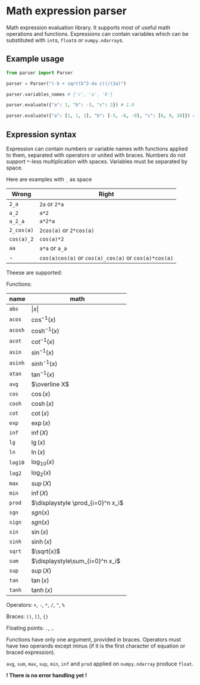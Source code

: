 # Math expression parser

Math expression evaluation library. It supports most of useful math operations and functions. Expressions can contain variables which can be substituted with `int`s, `float`s or `numpy.ndarray`s.

## Example usage

```python
from parser import Parser

parser = Parser("(-b + sqrt(b^2-4a c))/(2a)")

parser.variables_names # {'c', 'a', 'b'}

parser.evaluate({"a": 1, "b": -3, "c": 2}) # 1.0

parser.evaluate({"a": [1, 1, 1], "b": [-5, -6, -9], "c": [6, 9, 20]}) # [2. 3. 4.]
```
## Expression syntax

Expression can contain numbers or variable names with functions applied to them, separated with operators or united with braces. Numbers do not support `*`-less multiplication with spaces. Variables must be separated by space.

Here are examples with `_` as space

| Wrong | Right |
|--|--|
| `2_a` | `2a` or `2*a` |
| `a_2` | `a*2` |
| `a_2_a` | `a*2*a` |
| `2_cos(a)` | `2cos(a)` or `2*cos(a)` |
| `cos(a)_2` | `cos(a)*2` |
| `aa` | `a*a` or `a_a` |
| - | `cos(a)cos(a)` or `cos(a)_cos(a)` or `cos(a)*cos(a)` |


Theese are supported:

Functions: 

| name | math |
|--|--|
| `abs` | $\|x\|$ |
| `acos` | $\cos^{-1}(x)$ |
| `acosh` | $\cosh^{-1}(x)$ |
| `acot` | $\cot^{-1}(x)$ |
| `asin` | $\sin^{-1}(x)$ |
| `asinh` | $\sinh^{-1}(x)$ |
| `atan` | $\tan^{-1}(x)$ |
| `avg` | $\overline X$ |
| `cos` | $\cos(x)$ |
| `cosh` | $\cosh(x)$ |
| `cot` | $\cot(x)$ |
| `exp` | $\exp(x)$ |
| `inf` | $\inf(X)$ |
| `lg` | $\lg(x)$ |
| `ln` | $\ln(x)$ |
| `log10` | $\log_{10}(x)$ |
| `log2` | $\log_2(x)$ |
| `max` | $\sup(X)$ |
| `min` | $\inf(X)$ |
| `prod` | $\displaystyle \prod_{i=0}^n x_i$ |
| `sgn` | $sgn(x)$ |
| `sign` | $sgn(x)$ |
| `sin` | $\sin(x)$ |
| `sinh` | $\sinh(x)$ |
| `sqrt` | $\sqrt{x}$ |
| `sum` | $\displaystyle\sum_{i=0}^n x_i$ |
| `sup` | $\sup(X)$ |
| `tan` | $\tan(x)$ |
| `tanh` | $\tanh(x)$ |

Operators: `+`, `-`, `*`, `/`, `^`, `%`

Braces: `()`, `[]`, `{}`

Floating points: `.`, `,`

Functions have only one argument, provided in braces. Operators must have two operands except minus (if it is the first character of equation or braced expression).

`avg`, `sum`, `max`, `sup`, `min`, `inf` and `prod` applied on `numpy.ndarray` produce `float`.

**! There is no error handling yet !**
